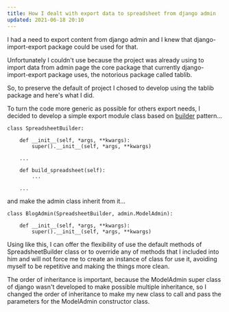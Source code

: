 ```yaml
---
title: How I dealt with export data to spreadsheet from django admin
updated: 2021-06-18 20:10
---
```


I had a need to export content from django admin and I knew that django-import-export package could be used for that.

Unfortunately I couldn't use because the project was already using to import data from admin page the core package that currently django-import-export package uses, the notorious package called tablib.

So, to preserve the default of project I chosed to develop using the tablib package and here's what I did.

To turn the code more generic as possible for others export needs, I decided to develop a simple export module class based on [builder](https://refactoring.guru/design-patterns/builder) pattern...

```
class SpreadsheetBuilder:

    def __init__(self, *args, **kwargs):
        super().__init__(self, *args, **kwargs)

    ...

    def build_spreadsheet(self):
        ...

    ...
```

and make the admin class inherit from it...

```
class BlogAdmin(SpreadsheetBuilder, admin.ModelAdmin):

    def __init__(self, *args, **kwargs):
        super().__init__(self, *args, **kwargs)
```

Using like this, I can offer the flexibility of use the default methods of SpreadsheetBuilder class or to override any of methods that I included into him and will not force me to create an instance of class for use it, avoiding myself to be repetitive and making the things more clean.

The order of inheritance is important, because the ModelAdmin super class of django wasn't developed to make possible multiple inheritance, so I changed the order of inheritance to make my new class to call and pass the parameters for the ModelAdmin constructor class.
